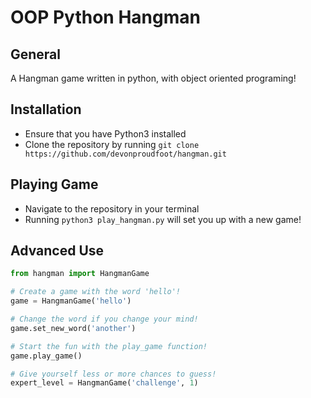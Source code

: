 # OOP Python Hangman

## General

A Hangman game written in python, with object oriented programing!

## Installation

- Ensure that you have Python3 installed
- Clone the repository by running `git clone https://github.com/devonproudfoot/hangman.git`

## Playing Game
- Navigate to the repository in your terminal
- Running `python3 play_hangman.py` will set you up with a new game!

## Advanced Use
```python
from hangman import HangmanGame

# Create a game with the word 'hello'!
game = HangmanGame('hello')

# Change the word if you change your mind!
game.set_new_word('another')

# Start the fun with the play_game function!
game.play_game()

# Give yourself less or more chances to guess!
expert_level = HangmanGame('challenge', 1)
```
